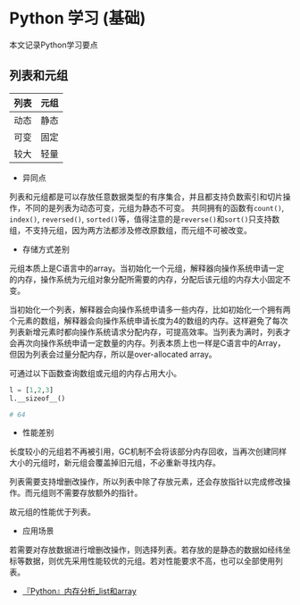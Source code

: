 # Python 学习 (基础)

本文记录Python学习要点

## 列表和元组

列表|元组
--|--
动态|静态
可变|固定
较大|轻量

- 异同点

列表和元组都是可以存放任意数据类型的有序集合，并且都支持负数索引和切片操作，不同的是列表为动态可变，元组为静态不可变。
共同拥有的函数有`count()`, `index()`, `reversed()`, `sorted()`等，值得注意的是`reverse()`和`sort()`只支持数组，不支持元组，因为两方法都涉及修改原数组，而元组不可被改变。

- 存储方式差别

元组本质上是C语言中的array。当初始化一个元组，解释器向操作系统申请一定的内存，操作系统为元组对象分配所需要的内存，分配后该元组的内存大小固定不变。

当初始化一个列表，解释器会向操作系统申请多一些内存，比如初始化一个拥有两个元素的数组，解释器会向操作系统申请长度为4的数组的内存。这样避免了每次列表新增元素时都向操作系统请求分配内存，可提高效率。当列表为满时，列表才会再次向操作系统申请一定数量的内存。列表本质上也一样是C语言中的Array，但因为列表会过量分配内存，所以是over-allocated array。

可通过以下函数查询数组或元组的内存占用大小。

```py
l = [1,2,3]
l.__sizeof__()

# 64
```

- 性能差别
  
长度较小的元组若不再被引用，GC机制不会将该部分内存回收，当再次创建同样大小的元组时，新元组会覆盖掉旧元组，不必重新寻找内存。

列表需要支持增删改操作，所以列表中除了存放元素，还会存放指针以完成修改操作。而元组则不需要存放额外的指针。

故元组的性能优于列表。
<!-- 
- 列表初始化

`list()` 和 `[]` 都可创建列表。`list()`是构造器 -->

- 应用场景

若需要对存放数据进行增删改操作，则选择列表。若存放的是静态的数据如经纬坐标等数据，则优先采用性能较优的元组。若对性能要求不高，也可以全部使用列表。


- [『Python』内存分析_list和array](https://www.cnblogs.com/hellcat/p/8795841.html)

